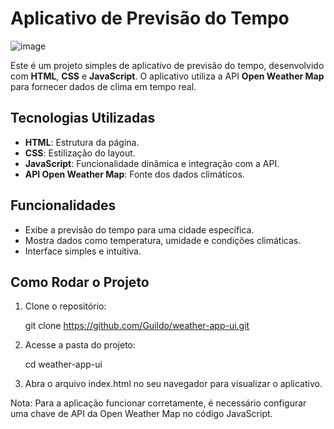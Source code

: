 # Aplicativo de Previsão do Tempo

![image](https://github.com/Guildo/weather-app-ui/assets/56208246/de9c2dbe-f563-47a0-b014-9d95413fed76)

Este é um projeto simples de aplicativo de previsão do tempo, desenvolvido com **HTML**, **CSS** e **JavaScript**. O aplicativo utiliza a API **Open Weather Map** para fornecer dados de clima em tempo real.

## Tecnologias Utilizadas

- **HTML**: Estrutura da página.
- **CSS**: Estilização do layout.
- **JavaScript**: Funcionalidade dinâmica e integração com a API.
- **API Open Weather Map**: Fonte dos dados climáticos.

## Funcionalidades

- Exibe a previsão do tempo para uma cidade específica.
- Mostra dados como temperatura, umidade e condições climáticas.
- Interface simples e intuitiva.

## Como Rodar o Projeto

1. Clone o repositório:

   git clone https://github.com/Guildo/weather-app-ui.git

2. Acesse a pasta do projeto:

   cd weather-app-ui

3. Abra o arquivo index.html no seu navegador para visualizar o aplicativo.
   
Nota: Para a aplicação funcionar corretamente, é necessário configurar uma chave de API da Open Weather Map no código JavaScript.
